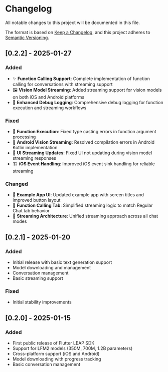 # Changelog

All notable changes to this project will be documented in this file.

The format is based on [Keep a Changelog](https://keepachangelog.com/en/1.0.0/),
and this project adheres to [Semantic Versioning](https://semver.org/spec/v2.0.0.html).

## [0.2.2] - 2025-01-27

### Added
- ✨ **Function Calling Support**: Complete implementation of function calling for conversations with streaming support
- 🖼️ **Vision Model Streaming**: Added streaming support for vision models on both iOS and Android platforms
- 🔧 **Enhanced Debug Logging**: Comprehensive debug logging for function execution and streaming workflows

### Fixed
- 🐛 **Function Execution**: Fixed type casting errors in function argument processing
- 🔄 **Android Vision Streaming**: Resolved compilation errors in Android Kotlin implementation
- 📱 **UI Streaming Updates**: Fixed UI not updating during vision model streaming responses
- 🏗️ **iOS Event Handling**: Improved iOS event sink handling for reliable streaming

### Changed
- 🎨 **Example App UI**: Updated example app with screen titles and improved button layout
- 📝 **Function Calling Tab**: Simplified streaming logic to match Regular Chat tab behavior
- 🔄 **Streaming Architecture**: Unified streaming approach across all chat modes

## [0.2.1] - 2025-01-20

### Added
- Initial release with basic text generation support
- Model downloading and management
- Conversation management
- Basic streaming support

### Fixed
- Initial stability improvements

## [0.2.0] - 2025-01-15

### Added
- First public release of Flutter LEAP SDK
- Support for LFM2 models (350M, 700M, 1.2B parameters)
- Cross-platform support (iOS and Android)
- Model downloading with progress tracking
- Basic conversation management